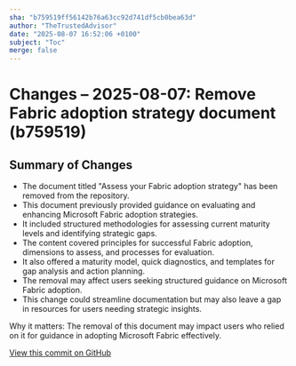 ```yaml
---
sha: "b759519ff56142b76a63cc92d741df5cb0bea63d"
author: "TheTrustedAdvisor"
date: "2025-08-07 16:52:06 +0100"
subject: "Toc"
merge: false
---
```


# Changes – 2025-08-07: Remove Fabric adoption strategy document (b759519)

## Summary of Changes

- The document titled "Assess your Fabric adoption strategy" has been removed from the repository.
- This document previously provided guidance on evaluating and enhancing Microsoft Fabric adoption strategies.
- It included structured methodologies for assessing current maturity levels and identifying strategic gaps.
- The content covered principles for successful Fabric adoption, dimensions to assess, and processes for evaluation.
- It also offered a maturity model, quick diagnostics, and templates for gap analysis and action planning.
- The removal may affect users seeking structured guidance on Microsoft Fabric adoption.
- This change could streamline documentation but may also leave a gap in resources for users needing strategic insights.

Why it matters: The removal of this document may impact users who relied on it for guidance in adopting Microsoft Fabric effectively.

[View this commit on GitHub](https://github.com/TheTrustedAdvisor/FabricAdoptionFramework/commit/b759519ff56142b76a63cc92d741df5cb0bea63d)
